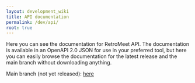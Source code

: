 ```yaml
---
layout: development_wiki
title: API documentation
permalink: /dev/api/
root: true
---
```


Here you can see the documentation for RetroMeet API. The documentation is available in an OpenAPI 2.0 JSON for use in your preferred tool, but here you can easily browse the documentation for the latest release and the main branch without downloading anything.

Main branch (not yet released): <a href="/api/main">here</a>
